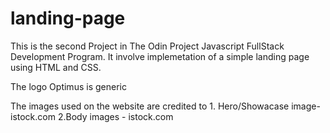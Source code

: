 # landing-page
This is the second Project in The Odin Project Javascript FullStack Development Program. It involve implemetation of a simple landing page using HTML and CSS.

The logo Optimus is generic

The images used on the website are credited to
    1. Hero/Showacase image- istock.com
    2.Body images - istock.com